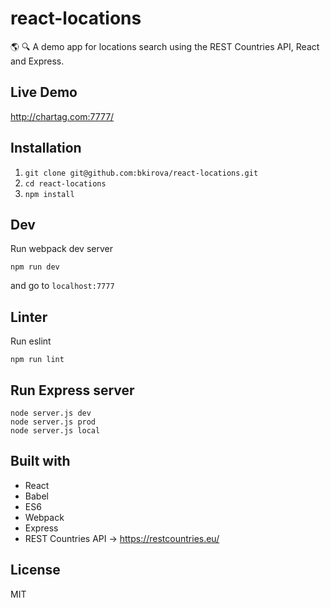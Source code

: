 # react-locations

 :earth_americas: :mag: A demo app for locations search using the REST Countries API, React and Express.
 
## Live Demo

http://chartag.com:7777/


## Installation

1. `git clone git@github.com:bkirova/react-locations.git`
2. `cd react-locations`
3. `npm install`


## Dev

Run webpack dev server

```
npm run dev
```

and go to `localhost:7777`


## Linter

Run eslint

```
npm run lint
```


## Run Express server

```
node server.js dev
node server.js prod
node server.js local
```

## Built with

* React 
* Babel
* ES6
* Webpack
* Express
* REST Countries API -> https://restcountries.eu/

## License

MIT

